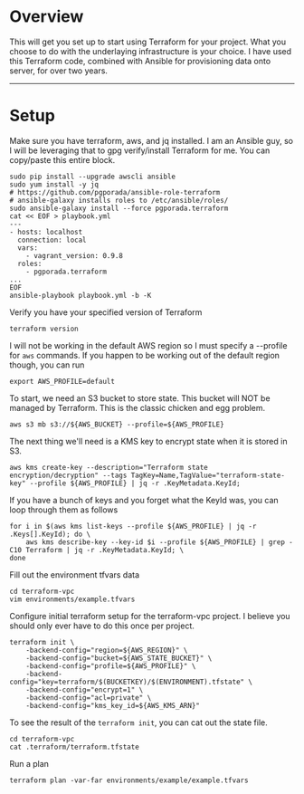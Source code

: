 # Overview
This will get you set up to start using Terraform for your project. What you choose to do with the underlaying infrastructure is your choice. I have used this Terraform code, combined with Ansible for provisioning data onto server, for over two years.

- - - -
# Setup

Make sure you have terraform, aws, and jq installed. I am an Ansible guy, so I will be leveraging that to gpg verify/install Terraform for me. You can copy/paste this entire block.

    sudo pip install --upgrade awscli ansible
    sudo yum install -y jq
	# https://github.com/pgporada/ansible-role-terraform
	# ansible-galaxy installs roles to /etc/ansible/roles/
	sudo ansible-galaxy install --force pgporada.terraform
	cat << EOF > playbook.yml
	---
	- hosts: localhost
	  connection: local
	  vars:
	    - vagrant_version: 0.9.8
	  roles:
	    - pgporada.terraform
	...
	EOF
	ansible-playbook playbook.yml -b -K

Verify you have your specified version of Terraform

	terraform version

I will not be working in the default AWS region so I must specify a --profile for `aws` commands. If you happen to be working out of the default region though, you can run

    export AWS_PROFILE=default

To start, we need an S3 bucket to store state. This bucket will NOT be managed by Terraform. This is the classic chicken and egg problem.

    aws s3 mb s3://${AWS_BUCKET} --profile=${AWS_PROFILE}

The next thing we'll need is a KMS key to encrypt state when it is stored in S3.

    aws kms create-key --description="Terraform state encryption/decryption" --tags TagKey=Name,TagValue="terraform-state-key" --profile ${AWS_PROFILE} | jq -r .KeyMetadata.KeyId;

If you have a bunch of keys and you forget what the KeyId was, you can loop through them as follows

    for i in $(aws kms list-keys --profile ${AWS_PROFILE} | jq -r .Keys[].KeyId); do \
        aws kms describe-key --key-id $i --profile ${AWS_PROFILE} | grep -C10 Terraform | jq -r .KeyMetadata.KeyId; \
    done

Fill out the environment tfvars data

    cd terraform-vpc
    vim environments/example.tfvars

Configure initial terraform setup for the terraform-vpc project. I believe you should only ever have to do this once per project.

	terraform init \
        -backend-config="region=${AWS_REGION}" \
        -backend-config="bucket=${AWS_STATE_BUCKET}" \
        -backend-config="profile=${AWS_PROFILE}" \
        -backend-config="key=terraform/$(BUCKETKEY)/$(ENVIRONMENT).tfstate" \
        -backend-config="encrypt=1" \
        -backend-config="acl=private" \
        -backend-config="kms_key_id=${AWS_KMS_ARN}"

To see the result of the `terraform init`, you can cat out the state file.

	cd terraform-vpc
	cat .terraform/terraform.tfstate

Run a plan

    terraform plan -var-far environments/example/example.tfvars
